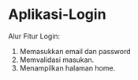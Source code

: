 # Aplikasi-Login
Alur Fitur Login:
1. Memasukkan email dan password
2. Memvalidasi masukan.
3. Menampilkan halaman home.


